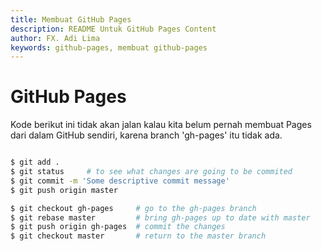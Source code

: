 ```yaml
---
title: Membuat GitHub Pages
description: README Untuk GitHub Pages Content
author: FX. Adi Lima
keywords: github-pages, membuat github-pages
---
```


# GitHub Pages

Kode berikut ini tidak akan jalan kalau kita belum pernah membuat Pages dari dalam
GitHub sendiri, karena branch 'gh-pages' itu tidak ada.

```bash

$ git add .
$ git status     # to see what changes are going to be commited
$ git commit -m 'Some descriptive commit message'
$ git push origin master

$ git checkout gh-pages     # go to the gh-pages branch
$ git rebase master         # bring gh-pages up to date with master
$ git push origin gh-pages  # commit the changes
$ git checkout master       # return to the master branch

```

